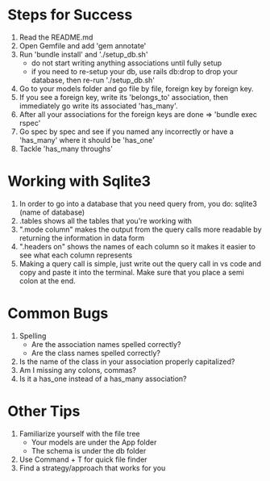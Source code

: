 # Steps for Success
1. Read the README.md
2. Open Gemfile and add 'gem annotate'
3. Run 'bundle install' and './setup_db.sh'
    * do not start writing anything associations until fully setup
    * if you need to re-setup your db, use rails db:drop to drop your database, then re-run './setup_db.sh'
4. Go to your models folder and go file by file, foreign key by foreign key.
5. If you see a foreign key, write its 'belongs_to' association, then immediately go write its associated 'has_many'.
6. After all your associations for the foreign keys are done => 'bundle exec rspec' 
7. Go spec by spec and see if you named any incorrectly or have a 'has_many' where it should be 'has_one'
8. Tackle 'has_many throughs'

# Working with Sqlite3
1. In order to go into a database that you need query from, you do: sqlite3 (name of database)
2. .tables shows all the tables that you're working with 
3. ".mode column" makes the output from the query calls more readable by returning the information in data form 
4. ".headers on" shows the names of each column so it makes it easier to see what each column represents 
5. Making a query call is simple, just write out the query call in vs code and copy and paste it into the terminal. Make sure that you place a semi colon at the end. 

# Common Bugs
1. Spelling
    * Are the association names spelled correctly?
    * Are the class names spelled correctly?
2. Is the name of the class in your association properly capitalized?
3. Am I missing any colons, commas?
4. Is it a has_one instead of a has_many association?

# Other Tips
1. Familiarize yourself with the file tree
    * Your models are under the App folder
    * The schema is under the db folder
2. Use Command + T for quick file finder
3. Find a strategy/approach that works for you